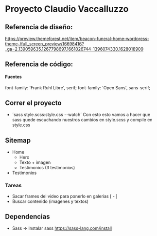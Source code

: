 # Proyecto Claudio Vaccalluzzo

## Referencia de diseño: 
https://preview.themeforest.net/item/beacon-funeral-home-wordpress-theme-/full_screen_preview/16698416?_ga=2.139059635.1267798697.1661026744-1396074330.1628018909


## Referencia de código:

#### Fuentes
font-family: 'Frank Ruhl Libre', serif;
font-family: 'Open Sans', sans-serif;




## Correr el proyecto

- ´sass style.scss:style.css --watch´ Con esto esto vamos a hacer que sass quede escuchando nuestros cambios en style.scss y compile en style.css

## Sitemap
- Home
   - Hero
   - Texto + imagen
   - Testimonios (3 testimonios)
- Testimonios 


### Tareas

- Sacar frames del video para ponerlo en galerías [ - ]
- Buscar contenido (imagenes y textos)


## Dependencias

- Sass -> Instalar sass https://sass-lang.com/install